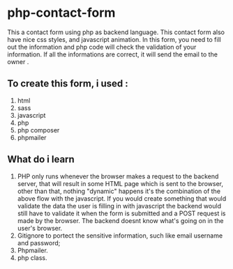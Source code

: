 # php-contact-form
This a contact form using php as backend language.
This contact form also have nice css styles, and javascript animation.
In this form, you need to fill out the information and php code will check the validation of your information.
If all the informations are correct, it will send the email to the owner .

## To create this form, i used :
1. html
1. sass
1. javascript
1. php
1. php composer
1. phpmailer

## What do i learn 
1. PHP only runs whenever the browser makes a request to the backend server, that will result in some HTML page which is sent to the browser, other than that, nothing "dynamic" happens
it's the combination of the above flow with the javascript.
If you would create something that would validate the data the user is filling in with javascript
the backend would still have to validate it when the  form is submitted and a  POST request is made by the browser. The backend doesnt know what's going on in the user's browser.
1. Gitignore to portect the sensitive information, such like email username and password;
1. Phpmailer.
1. php class.
